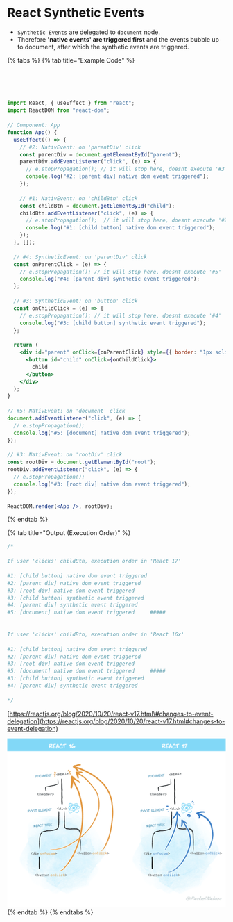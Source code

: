 # React Synthetic Events



* `Synthetic Events` are delegated to `document` node. 
* Therefore **'native events' are triggered first** and the events bubble up to document, after which the synthetic events are triggered.

{% tabs %}
{% tab title="Example Code" %}
```jsx




import React, { useEffect } from "react";
import ReactDOM from "react-dom";

// Component: App
function App() {
  useEffect(() => {
    // #2: NativEvent: on 'parentDiv' click
    const parentDiv = document.getElementById("parent");
    parentDiv.addEventListener("click", (e) => {
      // e.stopPropagation(); // it will stop here, doesnt execute '#3'
      console.log("#2: [parent div] native dom event triggered");
    });

    // #1: NativEvent: on 'childBtn' click
    const childBtn = document.getElementById("child");
    childBtn.addEventListener("click", (e) => {
      // e.stopPropagation();  // it will stop here, doesnt execute '#2'
      console.log("#1: [child button] native dom event triggered");
    });
  }, []);

  // #4: SyntheticEvent: on 'parentDiv' click
  const onParentClick = (e) => {
    // e.stopPropagation(); // it will stop here, doesnt execute '#5'
    console.log("#4: [parent div] synthetic event triggered");
  };

  // #3: SyntheticEvent: on 'button' click
  const onChildClick = (e) => {
    // e.stopPropagation(); // it will stop here, doesnt execute '#4'
    console.log("#3: [child button] synthetic event triggered");
  };

  return (
    <div id="parent" onClick={onParentClick} style={{ border: "1px solid" }}>
      <button id="child" onClick={onChildClick}>
        child
      </button>
    </div>
  );
}

// #5: NativEvent: on 'document' click
document.addEventListener("click", (e) => {
  // e.stopPropagation();
  console.log("#5: [document] native dom event triggered");
});

// #3: NativEvent: on 'rootDiv' click
const rootDiv = document.getElementById("root");
rootDiv.addEventListener("click", (e) => {
  // e.stopPropagation();
  console.log("#3: [root div] native dom event triggered");
});

ReactDOM.render(<App />, rootDiv);

```
{% endtab %}

{% tab title="Output \(Execution Order\)" %}
```javascript
/*

If user 'clicks' childBtn, execution order in 'React 17'

#1: [child button] native dom event triggered 
#2: [parent div] native dom event triggered 
#3: [root div] native dom event triggered 
#3: [child button] synthetic event triggered 
#4: [parent div] synthetic event triggered 
#5: [document] native dom event triggered     #####


If user 'clicks' childBtn, execution order in 'React 16x'

#1: [child button] native dom event triggered 
#2: [parent div] native dom event triggered 
#3: [root div] native dom event triggered 
#5: [document] native dom event triggered     #####
#3: [child button] synthetic event triggered 
#4: [parent div] synthetic event triggered 

*/
```



[https://reactjs.org/blog/2020/10/20/react-v17.html\#changes-to-event-delegation](https://reactjs.org/blog/2020/10/20/react-v17.html#changes-to-event-delegation)

![](../../../.gitbook/assets/image%20%2833%29.png)
{% endtab %}
{% endtabs %}






